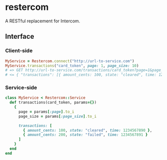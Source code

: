 # restercom
A RESTful replacement for Intercom.

## Interface

### Client-side
```ruby
MyService = Restercom.connect("http://url-to-service.com")
MyService.transactions("card_token", page: 1, page_size: 10)
# => GET http://url-to-service.com/transactions/card_token?page=1&page_size=10
# <= { "transactions": [{ amount_cents: 100, state: "cleared", time: 1234567890 }, ...] }
```

### Service-side
```ruby
class MyService < Restercom::Service
  def transactions(card_token, params={})
    {
      page = params[:page].to_i
      page_size = params[:page_size].to_i
      
      transactions: [
        { amount_cents: 100, state: "cleared", time: 1234567890 },
        { amount_cents: 200, state: "failed", time: 1234567891 }
      ]
    }
  end
end
```
